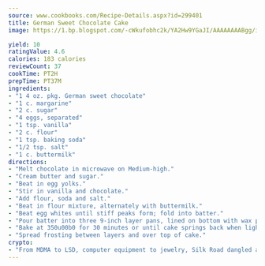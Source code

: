 ```yaml
---
source: www.cookbooks.com/Recipe-Details.aspx?id=299401
title: German Sweet Chocolate Cake
image: https://1.bp.blogspot.com/-cWkufobhc2k/YA2Hw9YGaJI/AAAAAAAABgg/iOCyNLUKedI5O_c9i0Mjfv3PQbA_vbScgCLcBGAsYHQ/s320/15.png

yield: 10
ratingValue: 4.6
calories: 183 calories
reviewCount: 37
cookTime: PT2H
prepTime: PT37M
ingredients:
- "1 4 oz. pkg. German sweet chocolate"
- "1 c. margarine"
- "2 c. sugar"
- "4 eggs, separated"
- "1 tsp. vanilla"
- "2 c. flour"
- "1 tsp. baking soda"
- "1/2 tsp. salt"
- "1 c. buttermilk"
directions:
- "Melt chocolate in microwave on Medium-high."
- "Cream butter and sugar."
- "Beat in egg yolks."
- "Stir in vanilla and chocolate."
- "Add flour, soda and salt."
- "Beat in flour mixture, alternately with buttermilk."
- "Beat egg whites until stiff peaks form; fold into batter."
- "Pour batter into three 9-inch layer pans, lined on bottom with wax paper."
- "Bake at 350u00b0 for 30 minutes or until cake springs back when lightly pressed in center; cool."
- "Spread frosting between layers and over top of cake."
crypto:
- "From MDMA to LSD, computer equipment to jewelry, Silk Road dangled a menu listing all the greatest things Bitcoin can buy."
---
```


